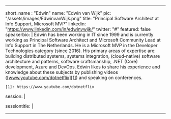 ---

short_name : "Edwin"
name: "Edwin van Wijk"
pic: "/assets/images/EdwinvanWijk.png"
title: "Principal Software Architect at Info Support, Microsoft MVP"
linkedin: "https://www.linkedin.com/in/edwinvwijk/"
twitter: "#"
featured: false
speakerbio: |
    Edwin has been working in IT since 1999 and is currently working as Principal Software Architect and Microsoft Community Lead at Info Support in The Netherlands. He is a Microsoft MVP in the Developer Technologies category (since 2016). His primary areas of expertise are: building distributed systems, systems integration, (cloud-native) software architecture and patterns, software craftsmanship, .NET (Core) development, Azure and DevOps. Edwin likes to share his experience and knowledge about these subjects by publishing videos ([www.youtube.com/dotnetflix][1]) and speaking on conferences.

    [1]: https://www.youtube.com/dotnetflix

session: |
    
sessiontitle: |
    
---